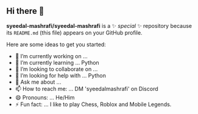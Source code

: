 ## Hi there 👋

**syeedal-mashrafi/syeedal-mashrafi** is a ✨ _special_ ✨ repository because its `README.md` (this file) appears on your GitHub profile.

Here are some ideas to get you started:

- 🔭 I’m currently working on ... 
- 🌱 I’m currently learning ... Python
- 👯 I’m looking to collaborate on ...
- 🤔 I’m looking for help with ... Python
- 💬 Ask me about ...
- 📫 How to reach me: ... DM 'syeedalmashrafi' on Discord
- 😄 Pronouns: ... He/Him
- ⚡ Fun fact: ... I like to play Chess, Roblox and Mobile Legends.
